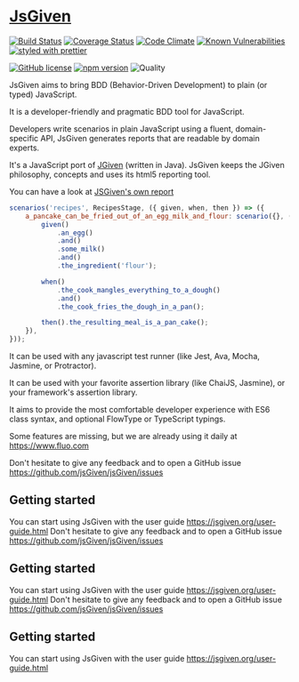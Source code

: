 # [JsGiven](https://jsgiven.org)

[![Build Status](https://travis-ci.org/jsGiven/jsGiven.svg?branch=master)](https://travis-ci.org/jsGiven/jsGiven)
[![Coverage Status](https://coveralls.io/repos/github/jsGiven/jsGiven/badge.svg?branch=master)](https://coveralls.io/github/jsGiven/jsGiven?branch=master)
[![Code Climate](https://codeclimate.com/github/jsGiven/jsGiven/badges/gpa.svg)](https://codeclimate.com/github/jsGiven/jsGiven)
[![Known Vulnerabilities](https://snyk.io/test/github/jsgiven/jsgiven/badge.svg?targetFile=js-given%2Fpackage.json)](https://snyk.io/test/github/jsgiven/jsgiven?targetFile=js-given%2Fpackage.json)
[![styled with prettier](https://img.shields.io/badge/styled_with-prettier-ff69b4.svg)](https://github.com/prettier/prettier)

[![GitHub license](https://img.shields.io/badge/license-MIT-blue.svg)](https://raw.githubusercontent.com/jsGiven/jsGiven/master/LICENSE)
[![npm version](https://badge.fury.io/js/js-given.svg)](https://badge.fury.io/js/js-given)
![Quality](https://img.shields.io/badge/quality-beta-orange.svg)

JsGiven aims to bring BDD (Behavior-Driven Development) to plain (or typed) JavaScript.

It is a developer-friendly and pragmatic BDD tool for JavaScript.

Developers write scenarios in plain JavaScript using a fluent, domain-specific API, JsGiven generates reports that are readable by domain experts.

It's a JavaScript port of [JGiven](http://jgiven.org) (written in Java).
JsGiven keeps the JGiven philosophy, concepts and uses its html5 reporting tool.

You can have a look at [JSGiven's own report](https://jsgiven.org/jsgiven-report/)

```javascript
scenarios('recipes', RecipesStage, ({ given, when, then }) => ({
    a_pancake_can_be_fried_out_of_an_egg_milk_and_flour: scenario({}, () => {
        given()
            .an_egg()
            .and()
            .some_milk()
            .and()
            .the_ingredient('flour');

        when()
            .the_cook_mangles_everything_to_a_dough()
            .and()
            .the_cook_fries_the_dough_in_a_pan();

        then().the_resulting_meal_is_a_pan_cake();
    }),
}));
```

It can be used with any javascript test runner (like Jest, Ava, Mocha, Jasmine, or Protractor).

It can be used with your favorite assertion library (like ChaiJS, Jasmine), or your framework's assertion library.

It aims to provide the most comfortable developer experience with ES6 class syntax, and optional FlowType or TypeScript typings.

Some features are missing, but we are already using it daily at https://www.fluo.com

Don't hesitate to give any feedback and to open a GitHub issue https://github.com/jsGiven/jsGiven/issues

## Getting started

You can start using JsGiven with the user guide https://jsgiven.org/user-guide.html
Don't hesitate to give any feedback and to open a GitHub issue https://github.com/jsGiven/jsGiven/issues

## Getting started

You can start using JsGiven with the user guide https://jsgiven.org/user-guide.html
Don't hesitate to give any feedback and to open a GitHub issue https://github.com/jsGiven/jsGiven/issues

## Getting started

You can start using JsGiven with the user guide https://jsgiven.org/user-guide.html
